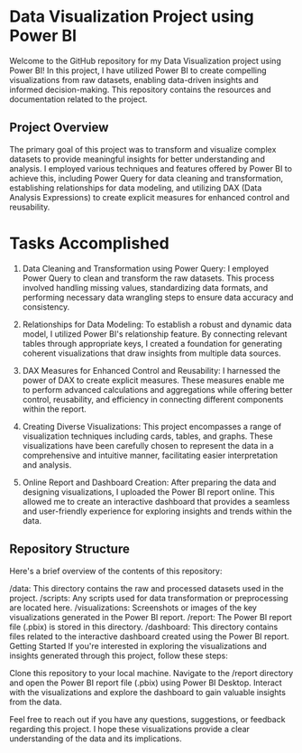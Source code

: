 # Data Visualization Project using Power BI

Welcome to the GitHub repository for my Data Visualization project using Power BI! In this project, I have utilized Power BI to create compelling visualizations from raw datasets, enabling data-driven insights and informed decision-making. This repository contains the resources and documentation related to the project.

## Project Overview

The primary goal of this project was to transform and visualize complex datasets to provide meaningful insights for better understanding and analysis. I employed various techniques and features offered by Power BI to achieve this, including Power Query for data cleaning and transformation, establishing relationships for data modeling, and utilizing DAX (Data Analysis Expressions) to create explicit measures for enhanced control and reusability.

# Tasks Accomplished
1. Data Cleaning and Transformation using Power Query:
I employed Power Query to clean and transform the raw datasets. This process involved handling missing values, standardizing data formats, and performing necessary data wrangling steps to ensure data accuracy and consistency.

2. Relationships for Data Modeling:
To establish a robust and dynamic data model, I utilized Power BI's relationship feature. By connecting relevant tables through appropriate keys, I created a foundation for generating coherent visualizations that draw insights from multiple data sources.

3. DAX Measures for Enhanced Control and Reusability:
I harnessed the power of DAX to create explicit measures. These measures enable me to perform advanced calculations and aggregations while offering better control, reusability, and efficiency in connecting different components within the report.

4. Creating Diverse Visualizations:
This project encompasses a range of visualization techniques including cards, tables, and graphs. These visualizations have been carefully chosen to represent the data in a comprehensive and intuitive manner, facilitating easier interpretation and analysis.

5. Online Report and Dashboard Creation:
After preparing the data and designing visualizations, I uploaded the Power BI report online. This allowed me to create an interactive dashboard that provides a seamless and user-friendly experience for exploring insights and trends within the data.

## Repository Structure
Here's a brief overview of the contents of this repository:

/data: This directory contains the raw and processed datasets used in the project.
/scripts: Any scripts used for data transformation or preprocessing are located here.
/visualizations: Screenshots or images of the key visualizations generated in the Power BI report.
/report: The Power BI report file (.pbix) is stored in this directory.
/dashboard: This directory contains files related to the interactive dashboard created using the Power BI report.
Getting Started
If you're interested in exploring the visualizations and insights generated through this project, follow these steps:

Clone this repository to your local machine.
Navigate to the /report directory and open the Power BI report file (.pbix) using Power BI Desktop.
Interact with the visualizations and explore the dashboard to gain valuable insights from the data.

Feel free to reach out if you have any questions, suggestions, or feedback regarding this project. I hope these visualizations provide a clear understanding of the data and its implications.
